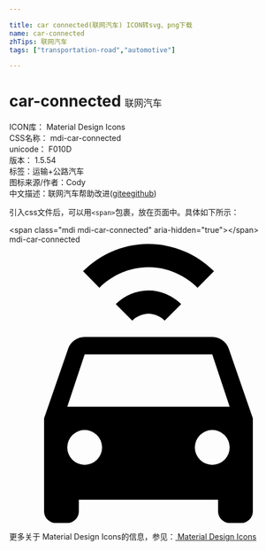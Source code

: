 ```yaml
---

title: car connected(联网汽车) ICON转svg、png下载
name: car-connected
zhTips: 联网汽车
tags: ["transportation-road","automotive"]

---
```


# car-connected  <small style="font-size: 60%;font-weight: 100">联网汽车</small>


<div class="detail-page">
<p>
<span>
ICON库：
<span class="badge-secondary badge">Material Design Icons</span> 
</span>
<br/>
<span>
CSS名称：
<span class="badge-secondary badge">mdi-car-connected</span> 
</span>
<br/>
<span>
unicode：
<span class="badge-secondary badge">F010D</span> 
<copy-btn content='F010D' btn-title=""></copy-btn>
<copy-btn :content='String.fromCodePoint(parseInt("F010D", 16))' btn-title="复制U"></copy-btn>
</span>
<br/>
<span>
版本：
<span class="badge-secondary badge">1.5.54</span> 
</span><br/><span>标签：<span class="badge-light badge"><router-link to="/tags/transportation-road.html">运输+公路</router-link></span><span class="badge-light badge"><router-link to="/tags/automotive.html">汽车</router-link></span></span>
<br/>
<span>图标来源/作者：<span class="badge-light badge">Cody</span></span> 
<br/>
<span class="zh-detail">中文描述：<span class="badge-primary badge">联网汽车</span><span class="help-link"><span>帮助改进</span>(<a href="https://gitee.com/liuwave/icon-helper/edit/master/json/material/car-connected.json" target="_blank" rel="noopener noreferrer">gitee</a><a href="https://github.com/liuwave/icon-helper/edit/master/json/material/car-connected.json" target="_blank" rel="noopener noreferrer">github</a></span>)</span><br/>
</p>
</div>
<div class="alert alert-dark">
  <i class="mdi mdi-car-connected mdi-48px"></i>
  <i class="mdi mdi-car-connected mdi-36px"></i>
  <i class="mdi mdi-car-connected mdi-24px"></i>
  <i class="mdi mdi-car-connected mdi-18px"></i>
</div>
<div>
  <p>引入css文件后，可以用<code>&lt;span&gt;</code>包裹，放在页面中。具体如下所示：    
  </p>
  <div class="alert alert-primary" style="font-size: 14px">
    &lt;span class="mdi mdi-car-connected" aria-hidden="true"&gt;&lt;/span&gt;
    <copy-btn content='<span class="mdi mdi-car-connected" aria-hidden="true"></span>'></copy-btn>
  </div>
  <div class="alert alert-secondary">
    <i class="mdi mdi-car-connected"
    style="font-size: 24px"
    aria-hidden="true"></i> mdi-car-connected
    <copy-btn content="mdi-car-connected" btn-title="复制图标名称"></copy-btn>
  </div>
</div>
<div id="svg" class="svg-wrap">
<svg xmlns="http://www.w3.org/2000/svg" viewBox="0 0 24 24"><path d="M5,14H19L17.5,9.5H6.5L5,14M17.5,19A1.5,1.5 0 0,0 19,17.5A1.5,1.5 0 0,0 17.5,16A1.5,1.5 0 0,0 16,17.5A1.5,1.5 0 0,0 17.5,19M6.5,19A1.5,1.5 0 0,0 8,17.5A1.5,1.5 0 0,0 6.5,16A1.5,1.5 0 0,0 5,17.5A1.5,1.5 0 0,0 6.5,19M18.92,9L21,15V23A1,1 0 0,1 20,24H19A1,1 0 0,1 18,23V22H6V23A1,1 0 0,1 5,24H4A1,1 0 0,1 3,23V15L5.08,9C5.28,8.42 5.85,8 6.5,8H17.5C18.15,8 18.72,8.42 18.92,9M12,0C14.12,0 16.15,0.86 17.65,2.35L16.23,3.77C15.11,2.65 13.58,2 12,2C10.42,2 8.89,2.65 7.77,3.77L6.36,2.35C7.85,0.86 9.88,0 12,0M12,4C13.06,4 14.07,4.44 14.82,5.18L13.4,6.6C13.03,6.23 12.53,6 12,6C11.5,6 10.97,6.23 10.6,6.6L9.18,5.18C9.93,4.44 10.94,4 12,4Z" /></svg>
</div>
<detail full-name='mdi-car-connected'></detail>
    
<div><p>更多关于 Material Design Icons的信息，参见：<a target="_blank" href="https://iconhelper.cn/material.html"> Material Design Icons</a>
</p></div>
